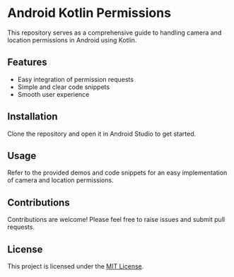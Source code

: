 # Android Kotlin Permissions

This repository serves as a comprehensive guide to handling camera and location permissions in Android using Kotlin.

## Features

- Easy integration of permission requests
- Simple and clear code snippets
- Smooth user experience

## Installation

Clone the repository and open it in Android Studio to get started.

## Usage

Refer to the provided demos and code snippets for an easy implementation of camera and location permissions.

## Contributions

Contributions are welcome! Please feel free to raise issues and submit pull requests.

## License

This project is licensed under the [MIT License](https://opensource.org/licenses/MIT).
